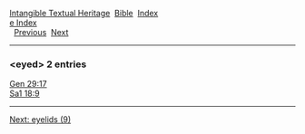 [Intangible Textual Heritage](../../index)  [Bible](../index) 
[Index](index)   
[e Index](_e_)  
  [Previous](c04011)  [Next](c04013) 

------------------------------------------------------------------------

### &lt;eyed&gt; 2 entries

[Gen 29:17](../kjv/gen029.htm#017)  
[Sa1 18:9](../kjv/sa1018.htm#009)  

------------------------------------------------------------------------

[Next: eyelids (9)](c04013)
